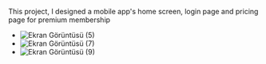 This project, I designed a mobile app's home screen, login page and pricing page for premium membership

 
- ![Ekran Görüntüsü (5)](https://user-images.githubusercontent.com/55882459/163715138-3baab54a-f73f-4151-a0c1-1cd789bee8f4.png)
- ![Ekran Görüntüsü (7)](https://user-images.githubusercontent.com/55882459/163715144-c0183887-9810-4dd8-b892-33fa19b13e60.png)
- ![Ekran Görüntüsü (9)](https://user-images.githubusercontent.com/55882459/163715146-146b51c0-831c-41c5-a6d3-a0bc8de2fd5a.png)
